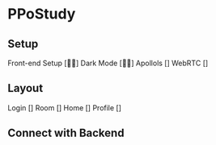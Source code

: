 # PPoStudy

## Setup

Front-end Setup [👍🏻]
Dark Mode [👍🏻]
Apollols []
WebRTC []

## Layout

Login []
Room []
Home []
Profile []

## Connect with Backend

